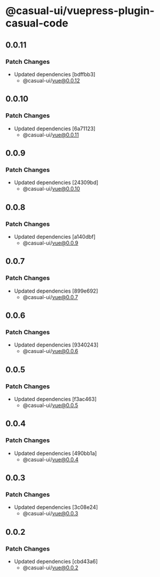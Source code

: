 # @casual-ui/vuepress-plugin-casual-code

## 0.0.11

### Patch Changes

- Updated dependencies [bdffbb3]
  - @casual-ui/vue@0.0.12

## 0.0.10

### Patch Changes

- Updated dependencies [6a71123]
  - @casual-ui/vue@0.0.11

## 0.0.9

### Patch Changes

- Updated dependencies [24309bd]
  - @casual-ui/vue@0.0.10

## 0.0.8

### Patch Changes

- Updated dependencies [a140dbf]
  - @casual-ui/vue@0.0.9

## 0.0.7

### Patch Changes

- Updated dependencies [899e692]
  - @casual-ui/vue@0.0.7

## 0.0.6

### Patch Changes

- Updated dependencies [9340243]
  - @casual-ui/vue@0.0.6

## 0.0.5

### Patch Changes

- Updated dependencies [f3ac463]
  - @casual-ui/vue@0.0.5

## 0.0.4

### Patch Changes

- Updated dependencies [490bb1a]
  - @casual-ui/vue@0.0.4

## 0.0.3

### Patch Changes

- Updated dependencies [3c08e24]
  - @casual-ui/vue@0.0.3

## 0.0.2

### Patch Changes

- Updated dependencies [cbd43a6]
  - @casual-ui/vue@0.0.2
